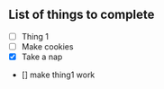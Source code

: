 ## List of things to complete 
- [ ] Thing 1
- [ ] Make cookies
- [x] Take a nap 
- [] make thing1 work
